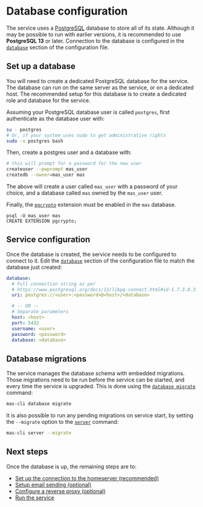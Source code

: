 # Database configuration

The service uses a [PostgreSQL](https://www.postgresql.org/) database to store all of its state.
Although it may be possible to run with earlier versions, it is recommended to use **PostgreSQL 13** or later.
Connection to the database is configured in the [`database`](../usage/configuration.md#database) section of the configuration file.

## Set up a database

You will need to create a dedicated PostgreSQL database for the service.
The database can run on the same server as the service, or on a dedicated host.
The recommended setup for this database is to create a dedicated role and database for the service.

Assuming your PostgreSQL database user is called `postgres`, first authenticate as the database user with:

```sh
su - postgres
# Or, if your system uses sudo to get administrative rights
sudo -u postgres bash
```

Then, create a postgres user and a database with:

```sh
# this will prompt for a password for the new user
createuser --pwprompt mas_user
createdb --owner=mas_user mas
```

The above will create a user called `mas_user` with a password of your choice, and a database called `mas` owned by the `mas_user` user.

Finally, the [`pgcrypto`](https://www.postgresql.org/docs/current/pgcrypto.html) extension must be enabled in the `mas` database.

```
psql -U mas_user mas
CREATE EXTENSION pgcrypto;
```

## Service configuration

Once the database is created, the service needs to be configured to connect to it.
Edit the [`database`](../usage/configuration.md#database) section of the configuration file to match the database just created:

```yaml
database:
  # Full connection string as per
  # https://www.postgresql.org/docs/13/libpq-connect.html#id-1.7.3.8.3.6
  uri: postgres://<user>:<password>@<host>/<database>

  # -- OR --
  # Separate parameters
  host: <host>
  port: 5432
  username: <user>
  password: <password>
  database: <database>
```

## Database migrations

The service manages the database schema with embedded migrations.
Those migrations need to be run before the service can be started, and every time the service is upgraded.
This is done using the [`database migrate`](../usage/cli/database.md#database-migrate) command:

```sh
mas-cli database migrate
```

It is also possible to run any pending migrations on service start, by setting the `--migrate` option to the [`server`](../usage/cli/server.md#server) command:

```sh
mas-cli server --migrate
```

## Next steps

Once the database is up, the remaining steps are to:

 - [Set up the connection to the homeserver (recommended)](./homeserver.md)
 - [Setup email sending (optional)](../usage/configuration.md#email)
 - [Configure a reverse proxy (optional)](./reverse-proxy.md)
 - [Run the service](./running.md)
